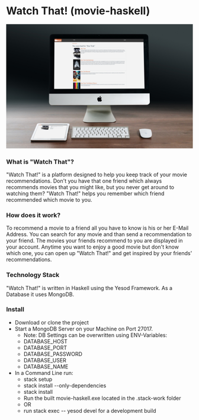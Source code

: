 # Watch That! (movie-haskell)

![Screenshot](https://raw.githubusercontent.com/nikolaifischer/movie-haskell/master/static/img/monitor_tablet_mockup.jpg)

### What is "Watch That"?
"Watch That!" is a platform designed to help you keep track of your movie recommendations.
Don't you have that one friend which always recommends movies that you might like, but you never get around to watching them? "Watch That!" helps you remember which friend recommended which movie to you.

### How does it work?
To recommend a movie to a friend all you have to know is his or her E-Mail Address. You can search for any movie and than send a recommendation to your friend.
The movies your friends recommend to you are displayed in your account. Anytime you want to enjoy a good movie but don't know which one, you can open up "Watch That!" and get inspired by your friends' recommendations.

### Technology Stack
"Watch That!" is written in Haskell using the Yesod Framework. As a Database it uses MongoDB.

### Install
* Download or clone the project
* Start a MongoDB Server on your Machine on Port 27017.
    * Note: DB Settings can be overwritten using ENV-Variables:
    * DATABASE_HOST
    * DATABASE_PORT
    * DATABASE_PASSWORD
    * DATABASE_USER
    * DATABASE_NAME
* In a Command Line run:
    * stack setup
    * stack install --only-dependencies
    * stack install
    * Run the built movie-haskell.exe located in the .stack-work folder
    * OR
    * run stack exec -- yesod devel    for a development build
